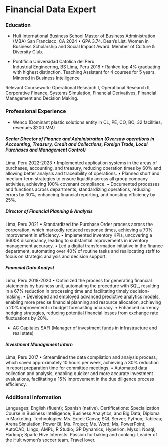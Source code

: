# Financial Data Expert

### Education

- Hult International Business School
Master of Business Administration (MBA)
San Francisco, CA 2024
•	GPA 3.74. Dean’s List. Women in Business Scholarship and Social Impact Award. Member of Culture & Diversity Club.

- Pontificia Universidad Catolica del Peru	
Industrial Engineering, BS
Lima, Peru 2018
•	Ranked top 4% graduating with highest distinction. Teaching Assistant for 4 courses for 5 years. Minored in Business Intelligence

Relevant Coursework: Operational Research I, Operational Research II, Corporative Finance, Systems Simulation, Financial Derivatives, Financial Management and Decision Making.

### Professional Experience

- Wenco (Dominant plastic solutions entity in CL, PE, CO, BO; 32 facilities; revenues $200 MM)	

##### Senior Director of Finance and Administration (Oversaw operations in Accounting, Treasury, Credit and Collections, Foreign Trade, Local Purchases and Management Control)
Lima, Peru 2022-2023
•	Implemented application systems in the areas of purchases, accounting, and treasury, reducing operation times by 60% and allowing better analysis and traceability of operations.
•	Planned short and medium-term strategies to ensure liquidity across all group company activities, achieving 100% covenant compliance.
•	Documented processes and functions across departments, standardizing operations, reducing errors by 30%, enhancing financial reporting, and boosting efficiency by 25%.

##### Director of Financial Planning & Analysis
Lima, Peru 2021
•	Standardized the Purchase Order process across the corporation, which markedly reduced response times, achieving a 70% improvement in efficiency.
•	Implemented inventory KPIs, uncovering a $600K discrepancy, leading to substantial improvements in inventory management accuracy. 
•	Led a digital transformation initiative in the finance department, automating over 40% of routine tasks and reallocating staff to focus on strategic analysis and decision support.

##### Financial Data Analyst
Lima, Peru 2018-2020
•	Optimized the process for generating financial statements by business unit, automating the procedure with SQL, resulting in a 67% reduction in processing time and facilitating timely decision-making.
•	Developed and employed advanced predictive analytics models, enabling more precise financial planning and resource allocation, achieving a 20% improvement in budget forecasting accuracy.
•	Enhanced currency hedging strategies, reducing potential financial losses from exchange rate fluctuations by 20%. 

- AC Capitales SAFI (Manager of investment funds in infrastructure and real state)

##### Investment Management intern
Lima, Peru 2017
•	Streamlined the data compilation and analysis process, which saved approximately 10 hours per week, achieving a 30% reduction in report preparation time for committee meetings.
•	Automated data collection and analysis, enabling quicker and more accurate investment evaluations, facilitating a 15% improvement in the due diligence process efficiency.

### Additional Information

Languages: English (fluent); Spanish (native).
Certifications: Specialization Course in Business Intelligence; Business Analytics, and Big Data; Diploma in Marketing.
Technologies: Ms. Excel; Canva; SQL Server; Python; Tableau; Arena Simulation; Power BI; Ms. Project; Ms. Word; Ms. PowerPoint; AutoCAD; Lingo; AMPL; R Studio; GP Dynamics, Hyperion; Mysql; Nosql; Hadoop; Spark; Hive
Interests: Passion for baking and cooking. Leader of the Hult women’s soccer team. Travel lover.

